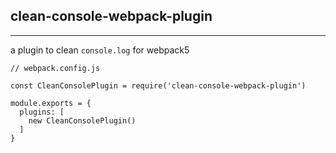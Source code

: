 ## clean-console-webpack-plugin

----
a plugin to clean `console.log` for webpack5

```
// webpack.config.js

const CleanConsolePlugin = require('clean-console-webpack-plugin')

module.exports = {
  plugins: [
    new CleanConsolePlugin()
  ]
}
```

